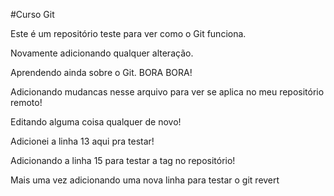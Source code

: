 #Curso Git

Este é um repositório teste para ver como o Git funciona.

Novamente adicionando qualquer alteração.

Aprendendo ainda sobre o Git. BORA BORA!

Adicionando mudancas nesse arquivo para ver se aplica no meu repositório remoto!

Editando alguma coisa qualquer de novo!

Adicionei a linha 13 aqui pra testar!

Adicionando a linha 15 para testar a tag no repositório!

Mais uma vez adicionando uma nova linha para testar o git revert
